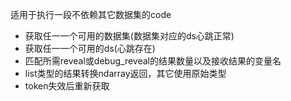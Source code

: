 适用于执行一段不依赖其它数据集的code
* 获取任一一个可用的数据集(数据集对应的ds心跳正常)
* 获取任一一个可用的ds(心跳存在)
* 匹配所需reveal或debug_reveal的结果数量以及接收结果的变量名
* list类型的结果转换ndarray返回，其它使用原始类型
* token失效后重新获取